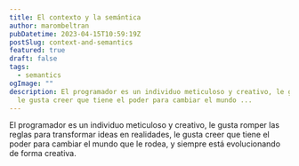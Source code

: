 ```yaml
---
title: El contexto y la semántica
author: marombeltran
pubDatetime: 2023-04-15T10:59:19Z
postSlug: context-and-semantics
featured: true
draft: false
tags:
  - semantics
ogImage: ""
description: El programador es un individuo meticuloso y creativo, le gusta romper las reglas para transformar ideas en realidades, 
  le gusta creer que tiene el poder para cambiar el mundo ...
---
```

El programador es un individuo meticuloso y creativo, le gusta romper las reglas para transformar ideas en realidades, 
le gusta creer que tiene el poder para cambiar el mundo que le rodea, y siempre está evolucionando de forma creativa.
